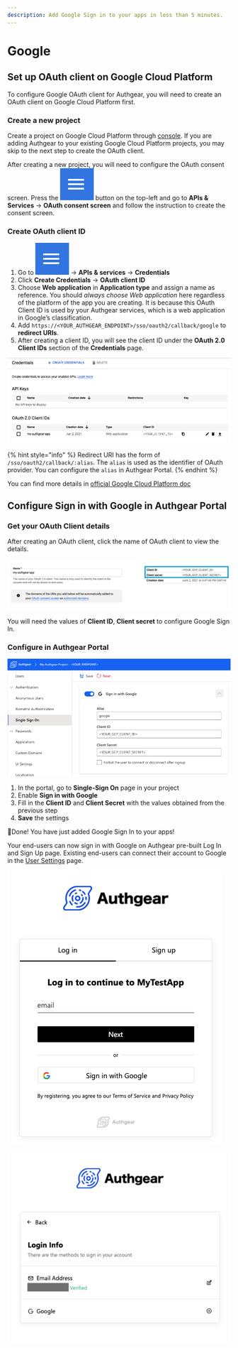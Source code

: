```yaml
---
description: Add Google Sign in to your apps in less than 5 minutes.
---
```


# Google

## Set up OAuth client on Google Cloud Platform

To configure Google OAuth client for Authgear, you will need to create an OAuth client on Google Cloud Platform first.

### Create a new project

Create a project on Google Cloud Platform through [console](https://console.cloud.google.com/). If you are adding Authgear to your existing Google Cloud Platform projects, you may skip to the next step to create the OAuth client. 

After creating a new project, you will need to configure the OAuth consent screen. Press the ![](../../.gitbook/assets/google-hamburger-menu.png) button on the top-left and go to **APIs & Services** -&gt; **OAuth consent screen** and follow the instruction to create the consent screen.

### Create OAuth client ID

1. Go to ![](../../.gitbook/assets/google-hamburger-menu.png) -&gt; **APIs & services** -&gt; **Credentials**
2. Click **Create Credentials** -&gt; **OAuth client ID**
3. Choose **Web application** in **Application type** and assign a name as reference. You should _always choose Web application_ here regardless of the platform of the app you are creating. It is because this OAuth Client ID is used by your Authgear services, which is a web application in Google’s classification.
4. Add `https://<YOUR_AUTHGEAR_ENDPOINT>/sso/oauth2/callback/google` to **redirect URIs**.
5. After creating a client ID, you will see the client ID under the **OAuth 2.0 Client IDs** section of the **Credentials** page.

![OAuth Client ID in the Credentials page](../../.gitbook/assets/gcp_create_client_id.png)

{% hint style="info" %}
Redirect URI has the form of `/sso/oauth2/callback/:alias`. The `alias` is used as the identifier of OAuth provider. You can configure the `alias` in Authgear Portal.
{% endhint %}

You can find more details in [official Google Cloud Platform doc](https://support.google.com/cloud/answer/6158849)

## Configure Sign in with Google in Authgear Portal

### Get your OAuth Client details

After creating an OAuth client, click the name of OAuth client to view the details.

![Get your OAuth Client ID and Secret in the details page](../../.gitbook/assets/gcp_client_details.png)

You will need the values of **Client ID**, **Client secret** to configure Google Sign In.

### Configure in Authgear Portal

![](../../.gitbook/assets/authgear_sso_google.png)

1. In the portal, go to **Single-Sign On** page in your project
2. Enable **Sign in with Google**
3. Fill in the **Client ID** and **Client Secret** with the values obtained from the previous step
4. **Save** the settings

🎉Done! You have just added Google Sign In to your apps!

Your end-users can now sign in with Google on Authgear pre-built Log In and Sign Up page. Existing end-users can connect their account to Google in the [User Settings](../../integrate/auth-ui.md) page.

![&quot;Sign in with Google&quot; in Log in and Sign up page](../../.gitbook/assets/google_sign_in.png)

![Your end-users can connect to their Google account in User Settings page](../../.gitbook/assets/connect_with_google.png)




